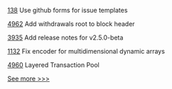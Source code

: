 
[138](https://github.com/hyperledger-labs/hlf-operator/pull/138) Use github forms for issue templates

[4962](https://github.com/hyperledger/besu/pull/4962) Add withdrawals root to block header

[3935](https://github.com/hyperledger/fabric/pull/3935) Add release notes for v2.5.0-beta

[1132](https://github.com/hyperledger/solang/pull/1132) Fix encoder for multidimensional dynamic arrays

[4960](https://github.com/hyperledger/besu/pull/4960) Layered Transaction Pool


[See more >>>](https://start-here.hyperledger.org/pull-requests)

